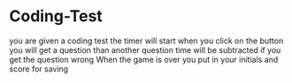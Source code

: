 # Coding-Test
you are given a coding test
the timer will start when you click on the button
you will get a question than another question
time will be subtracted if you get the question wrong
When the game is over you put in your initials and score for saving